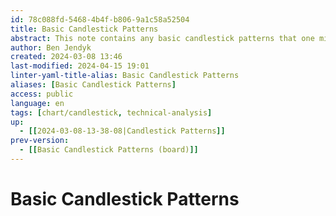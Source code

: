 ```yaml
---
id: 78c088fd-5468-4b4f-b806-9a1c58a52504
title: Basic Candlestick Patterns
abstract: This note contains any basic candlestick patterns that one might identify using technical analysis. Examples include doji or spinning top.
author: Ben Jendyk
created: 2024-03-08 13:46
last-modified: 2024-04-15 19:01
linter-yaml-title-alias: Basic Candlestick Patterns
aliases: [Basic Candlestick Patterns]
access: public
language: en
tags: [chart/candlestick, technical-analysis]
up:
  - [[2024-03-08-13-38-08|Candlestick Patterns]]
prev-version:
  - [[Basic Candlestick Patterns (board)]]
---
```


# Basic Candlestick Patterns

